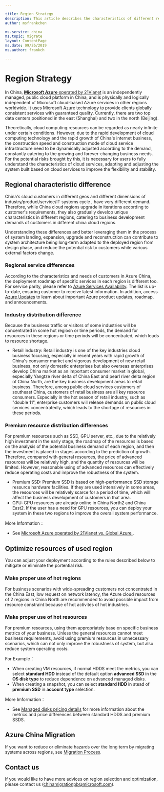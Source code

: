 ```yaml
---

title: Region Strategy
description: This article describes the characteristics of different regions of Azure China and can help you choose the applicable region for your company.
author: msfrankchen

ms.service: china 
ms.topic: migrate
layout: ContentPage 
ms.date: 09/26/2019
ms.author: frankch

---
```




# Region Strategy

  
In China, [**Microsoft Azure** operated by 21Vianet](https://azure.microsoft.com/en-us/global-infrastructure/china/) is an independently managed, public cloud platform in China, and is physically and logically independent of Microsoft cloud-based Azure services in other regions worldwide. It uses Microsoft Azure technology to provide clients globally consistent services with guaranteed quality. Currently, there are two top data centers positioned in the east (Shanghai) and two in the north (Beijing).

Theoretically, cloud computing resources can be regarded as nearly infinite under certain conditions. However, due to the rapid development of cloud computing technology and the rapid growth of China's internet business, the construction speed and construction mode of cloud service infrastructure need to be dynamically adjusted according to the demand, constantly catering to the growing and forever-changing business needs. For the potential risks brought by this, it is necessary for users to fully understand the characteristics of cloud services, adapting and adjusting the system built based on cloud services to improve the flexibility and stability.


## Regional characteristic difference

China's cloud customers in different geos and different dimensions of industry/product/service/IT systems cycle , have very different demand. Therefore, while China cloud regions upgrade in iterations according to customer's requirements, they also gradually develop unique characteristics in different regions, catering to business development demands of customers in different china cloud regions.

Understanding these differences and better leveraging them in the process of system landing, expansion, upgrade and reconstruction can contribute to system architecture being long-term adapted to the deployed region from design phase, and reduce the potential risk to customers while various external factors change.


### Regional service differences

According to the characteristics and needs of customers in Azure China, the deployment roadmap of specific services in each region is different too. For service parity, please refer to [Azure Services Availability](https://azure.microsoft.com/en-us/global-infrastructure/services/?products=all&regions=non-regional,china-non-regional,china-east,china-east-2,china-north,china-north-2). The list is up-to-date, ensuring customer to receive latest information. In addition, access [Azure Updates](https://azure.microsoft.com/en-us/updates/) to learn about important Azure product updates, roadmap, and announcements.

### Industry distribution difference

Because the business traffic or visitors of some industries will be concentrated in some hot regiosn or time periods, the demand for resources in these regions or time periods will be concentrated, which leads to resource shortage.

* Retail industry: Retail industry is one of the key industries cloud business focusing, especially in recent years with rapid growth of China's consumer market and vigorous development of new retail business, not only domestic enterprises but also overseas enterprises develop China market as an important consumer market in global, especially Yangtze river delta of China East and pearl river delta region of China North, are the key business development areas to retail business. Therefore, among public cloud services customers of southeast China, customers of retail business are all key resource consumers. Especially in the hot season of retail industry, such as "double 11", enterprise customers will release demands on public cloud services concentratedly, which leads to the shortage of resources in these periods.

### Premium resource distribution differences

For premium resources such as SSD, GPU server, etc., due to the relatively high investment in the early stage, the roadmap of the resources is based on the analysis of the potential business demand of each region, and then the investment is placed in stages according to the prediction of growth. Therefore, compared with general resources, the price of advanced resources will be relatively high, and the quantity of resources will be limited. However, reasonable using of advanced resources can effectively reduce operating costs and improve the robustness of the system.

* Premium SSD: Premium SSD is based on high-performance SSD storage resource hardware facilities. If they are used intensively in some areas, the resources will be relatively scarce for a period of time, which will affect the business development of customers in that area.
* GPU: GPU resources are already online in China North2 and China East2. If the user has a need for GPU resources, you can deploy your system in these two regions to improve the overall system performance.  

More Information：

* See [Microsoft Azure operated by 21Vianet vs. Global Azure ](https://www.microsoft.com/china/azure/index.html).

## Optimize resources of used region

You can adjust your deployment according to the rules described below to mitigate or eliminate the portential risk.

### Make proper use of hot regions

For business scenarios with wide-spreading customers not concentrated in the China East, low request on network latency, the Azure cloud resources of 2 regions in China North are recommended to avoid possible impact from resource constraint because of hot activites of hot industries.

### Make proper use of hot resources

For premium resources, using them appropriately base on specific business metrics of your business. Unless the general resources cannot meet business requirements, avoid using premium resources in unnecessary scenarios, which can not only improve the robustness of system, but also reduce system operating costs.
    

For Example：
* When creating VM resources,  if normal HDDS meet the metrics, you can select **standard HDD**  instead of the default option **advanced SSD** in the **OS disk type** to reduce dependence on advanced managed disks.
* When creating a snapshot, you can select **standard HDD** in stead of **premium SSD** in **account type** selection.

More Imformation：
* See [Managed disks pricing details](https://www.azure.cn/en-us/pricing/details/storage/managed-disks/) for more information about the metrics and price differences between standard HDDS and premium SSDS.

## Azure China Migration

If you want to reduce or eliminate hazards over the long term by migrating systems across regions, see [Migration Process](china-migration-process.md).

## Contact us

If you would like to have more advices on region selection and optimization, please contact us (chinamigrationpb@microsoft.com).


